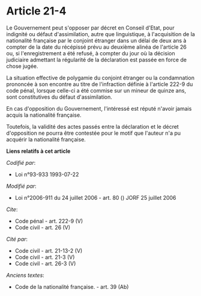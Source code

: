 # Article 21-4

Le Gouvernement peut s'opposer par décret en Conseil d'Etat, pour indignité ou défaut d'assimilation, autre que linguistique,
à l'acquisition de la nationalité française par le conjoint étranger dans un délai de deux ans à compter de la date du
récépissé prévu au deuxième alinéa de l'article 26 ou, si l'enregistrement a été refusé, à compter du jour où la décision
judiciaire admettant la régularité de la déclaration est passée en force de chose jugée. 

La situation effective de polygamie du conjoint étranger ou la condamnation prononcée à son encontre au titre de l'infraction
définie à l'article 222-9 du code pénal, lorsque celle-ci a été commise sur un mineur de quinze ans, sont constitutives du
défaut d'assimilation. 

En cas d'opposition du Gouvernement, l'intéressé est réputé n'avoir jamais acquis la nationalité française. 

Toutefois, la validité des actes passés entre la déclaration et le décret d'opposition ne pourra être contestée pour le motif
que l'auteur n'a pu acquérir la nationalité française.

**Liens relatifs à cet article**

_Codifié par_:

  - Loi n°93-933 1993-07-22

_Modifié par_:

  - Loi n°2006-911 du 24 juillet 2006 - art. 80 () JORF 25 juillet 2006

_Cite_:

  - Code pénal - art. 222-9 (V)
  - Code civil - art. 26 (V)

_Cité par_:

  - Code civil - art. 21-13-2 (V)
  - Code civil - art. 21-3 (V)
  - Code civil - art. 26-3 (V)

_Anciens textes_:

  - Code de la nationalité française. - art. 39 (Ab)
